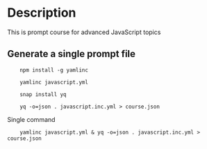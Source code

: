 # Description

This is prompt course for advanced JavaScript topics

## Generate a single prompt file

```shell
    npm install -g yamlinc

    yamlinc javascript.yml

    snap install yq

    yq -o=json . javascript.inc.yml > course.json
```

Single command

```shell
    yamlinc javascript.yml & yq -o=json . javascript.inc.yml > course.json
```
